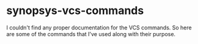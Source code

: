 # synopsys-vcs-commands
I couldn't find any proper documentation for the VCS commands. So here are some of the commands that I've used along with their purpose.
